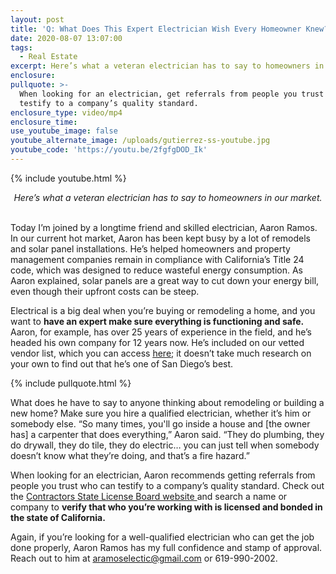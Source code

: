 ```yaml
---
layout: post
title: 'Q: What Does This Expert Electrician Wish Every Homeowner Knew?'
date: 2020-08-07 13:07:00
tags:
  - Real Estate
excerpt: Here’s what a veteran electrician has to say to homeowners in our market.
enclosure:
pullquote: >-
  When looking for an electrician, get referrals from people you trust who can
  testify to a company’s quality standard.
enclosure_type: video/mp4
enclosure_time:
use_youtube_image: false
youtube_alternate_image: /uploads/gutierrez-ss-youtube.jpg
youtube_code: 'https://youtu.be/2fgfgDOD_Ik'
---
```


{% include youtube.html %}

<center><em>Here&rsquo;s what a veteran electrician has to say to homeowners in our market.</em></center>

<br>Today I’m joined by a longtime friend and skilled electrician, Aaron Ramos. In our current hot market, Aaron has been kept busy by a lot of remodels and solar panel installations. He’s helped homeowners and property management companies remain in compliance with California’s Title 24 code, which was designed to reduce wasteful energy consumption. As Aaron explained, solar panels are a great way to cut down your energy bill, even though their upfront costs can be steep. &nbsp;

Electrical is a big deal when you’re buying or remodeling a home, and you want to **have an expert make sure everything is functioning and safe.** Aaron, for example, has over 25 years of experience in the field, and he’s headed his own company for 12 years now. He’s included on our vetted vendor list, which you can access <u><a target="_blank" rel="noopener" href="https://pdfhost.io/v/b1TNjBNDC_vendors.pdf">here</a></u>; it doesn’t take much research on your own to find out that he’s one of San Diego’s best.&nbsp;

{% include pullquote.html %}

What does he have to say to anyone thinking about remodeling or building a new home? Make sure you hire a qualified electrician, whether it’s him or somebody else. “So many times, you'll go inside a house and \[the owner has\] a carpenter that does everything,” Aaron said. “They do plumbing, they do drywall, they do tile, they do electric… you can just tell when somebody doesn’t know what they’re doing, and that’s a fire hazard.”&nbsp;

When looking for an electrician, Aaron recommends getting referrals from people you trust who can testify to a company’s quality standard. Check out the <u><a target="_blank" rel="noopener" href="https://www.cslb.ca.gov/">Contractors State License Board website</a> </u>and search a name or company to **verify that who you’re working with is licensed and bonded in the state of California.&nbsp;**

Again, if you’re looking for a well-qualified electrician who can get the job done properly, Aaron Ramos has my full confidence and stamp of approval. Reach out to him at [aramoselectic@gmail.com](mailto:aramoselectic@gmail.com) or 619-990-2002.&nbsp;